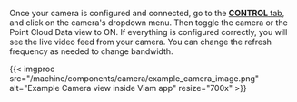 Once your camera is configured and connected, go to the [**CONTROL** tab](/app/fleet/control/), and click on the camera's dropdown menu.
Then toggle the camera or the Point Cloud Data view to ON.
If everything is configured correctly, you will see the live video feed from your camera.
You can change the refresh frequency as needed to change bandwidth.

{{< imgproc src="/machine/components/camera/example_camera_image.png" alt="Example Camera view inside Viam app" resize="700x" >}}
